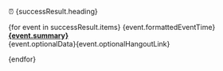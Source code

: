 ⏰ {successResult.heading}

{for event in successResult.items}
{event.formattedEventTime}  
**[{event.summary}]({event.htmlLink})**  
{event.optionalData}{event.optionalHangoutLink}

{endfor}